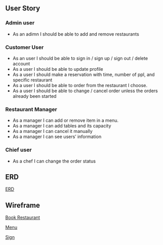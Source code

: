 ## User Story

### Admin user

- As an adimn I should be able to add and remove restaurants

### Customer User

- As an user I should be able to sign in / sign up / sign out / delete account
- As a user I should be able to update profile
- As a user I should make a reservation with time, number of ppl, and specific restaurant 
- As a user I should be able to order from the restaurant I choose.
- As a user I should be able to change / cancel order unless the orders already been started

### Restaurant Manager
- As a manager I can add or remove item in a menu.
- As a manager I can add tables and its capacity
- As a manager I can cancel it manually
- As a manager I can see users’ information

### Chief user 
- As a chef I can change the order status


## ERD
[ERD](https://drive.google.com/file/d/1IZ7U1zutBaZeeDmg91E1tlhVz_uCeyp_/view?usp=sharing)

## Wireframe
 [Book Restaurant](https://drive.google.com/file/d/11G-KjHaRULkrmBGyzopbdfrK8TXPjLEF/view?usp=sharing)

 [Menu](https://drive.google.com/file/d/1TmvY7EaHhc-1WZlKNFJe4bjgFLkvRzn3/view?usp=sharing)

 [Sign](https://drive.google.com/file/d/11G-KjHaRULkrmBGyzopbdfrK8TXPjLEF/view?usp=sharing)

